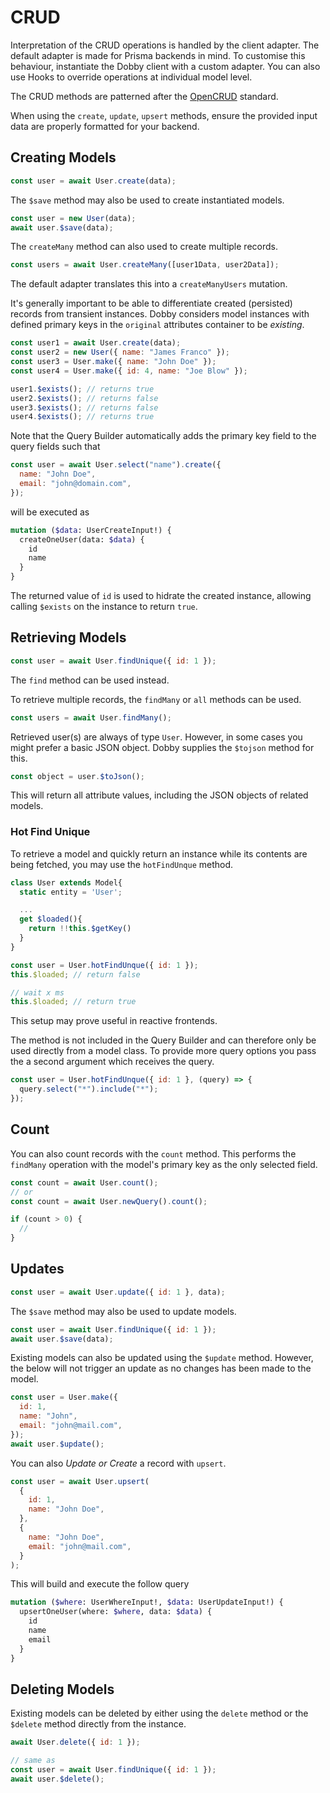 # CRUD

Interpretation of the CRUD operations is handled by the client adapter. The default adapter is made for Prisma backends in mind. To customise this behaviour, instantiate the Dobby client with a custom adapter. You can also use Hooks to override operations at individual model level.

The CRUD methods are patterned after the [OpenCRUD](https://www.opencrud.org/) standard.

When using the `create`, `update`, `upsert` methods, ensure the provided input data are properly formatted for your backend.

## Creating Models

```javascript
const user = await User.create(data);
```

The `$save` method may also be used to create instantiated models.

```javascript
const user = new User(data);
await user.$save(data);
```

The `createMany` method can also used to create multiple records.

```javascript
const users = await User.createMany([user1Data, user2Data]);
```

The default adapter translates this into a `createManyUsers` mutation.

It's generally important to be able to differentiate created (persisted) records from transient instances. Dobby considers model instances with defined primary keys in the `original` attributes container to be _existing_.

```javascript
const user1 = await User.create(data);
const user2 = new User({ name: "James Franco" });
const user3 = User.make({ name: "John Doe" });
const user4 = User.make({ id: 4, name: "Joe Blow" });

user1.$exists(); // returns true
user2.$exists(); // returns false
user3.$exists(); // returns false
user4.$exists(); // returns true
```

Note that the Query Builder automatically adds the primary key field to the query fields such that

```javascript
const user = await User.select("name").create({
  name: "John Doe",
  email: "john@domain.com",
});
```

will be executed as

```graphql
mutation ($data: UserCreateInput!) {
  createOneUser(data: $data) {
    id
    name
  }
}
```

The returned value of `id` is used to hidrate the created instance, allowing calling `$exists` on the instance to return `true`.

## Retrieving Models

```javascript
const user = await User.findUnique({ id: 1 });
```

The `find` method can be used instead.

To retrieve multiple records, the `findMany` or `all` methods can be used.

```javascript
const users = await User.findMany();
```

Retrieved user(s) are always of type `User`. However, in some cases you might prefer a basic JSON object. Dobby supplies the `$tojson` method for this.

```javascript
const object = user.$toJson();
```

This will return all attribute values, including the JSON objects of related models.

### Hot Find Unique

To retrieve a model and quickly return an instance while its contents are being fetched, you may use the `hotFindUnque` method.

```javascript
class User extends Model{
  static entity = 'User';

  ...
  get $loaded(){
    return !!this.$getKey()
  }
}
```

```javascript
const user = User.hotFindUnque({ id: 1 });
this.$loaded; // return false

// wait x ms
this.$loaded; // return true
```

This setup may prove useful in reactive frontends.

The method is not included in the Query Builder and can therefore only be used directly from a model class. To provide more query options you pass the a second argument which receives the query.

```javascript
const user = User.hotFindUnque({ id: 1 }, (query) => {
  query.select("*").include("*");
});
```

## Count

You can also count records with the `count` method. This performs the `findMany` operation with the model's primary key as the only selected field.

```javascript
const count = await User.count();
// or
const count = await User.newQuery().count();

if (count > 0) {
  //
}
```

## Updates

```javascript
const user = await User.update({ id: 1 }, data);
```

The `$save` method may also be used to update models.

```javascript
const user = await User.findUnique({ id: 1 });
await user.$save(data);
```

Existing models can also be updated using the `$update` method. However, the below will not trigger an update as no changes has been made to the model.

```javascript
const user = User.make({
  id: 1,
  name: "John",
  email: "john@mail.com",
});
await user.$update();
```

You can also _Update or Create_ a record with `upsert`.

```javascript
const user = await User.upsert(
  {
    id: 1,
    name: "John Doe",
  },
  {
    name: "John Doe",
    email: "john@mail.com",
  }
);
```

This will build and execute the follow query

```graphql
mutation ($where: UserWhereInput!, $data: UserUpdateInput!) {
  upsertOneUser(where: $where, data: $data) {
    id
    name
    email
  }
}
```

## Deleting Models

Existing models can be deleted by either using the `delete` method or the `$delete` method directly from the instance.

```javascript
await User.delete({ id: 1 });

// same as
const user = await User.findUnique({ id: 1 });
await user.$delete();
```
